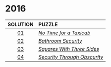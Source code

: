 # 2016

|   SOLUTION   | PUZZLE                                                              |
|:------------:|:--------------------------------------------------------------------|
| [01](01.php) | *[No Time for a Taxicab](https://adventofcode.com/2016/day/1)*      |
| [02](02.php) | *[Bathroom Security](https://adventofcode.com/2016/day/2)*          |
| [03](03.php) | *[Squares With Three Sides](https://adventofcode.com/2016/day/3)*   |
| [04](04.php) | *[Security Through Obscurity](https://adventofcode.com/2016/day/4)* |
